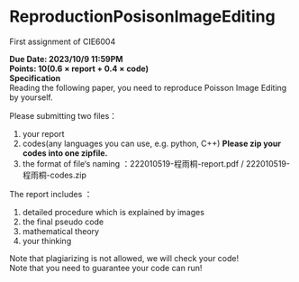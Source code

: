 # ReproductionPosisonImageEditing
First assignment of CIE6004

**Due Date: 2023/10/9 11:59PM**  
**Points: 10(0.6 $\times$ report + 0.4 $\times$ code)**  
**Specification**  
Reading the following paper, you need to reproduce Poisson Image Editing by yourself.  

Please submitting two files：
1. your report
2. codes(any languages you can use, e.g. python, C++) **Please zip your codes into one zipfile.**
3. the format of file‘s naming ：222010519-程雨桐-report.pdf / 222010519-程雨桐-codes.zip  
  
The report includes ：
1. detailed procedure which is explained by images
2. the final pseudo code
3. mathematical theory
4. your thinking

Note that plagiarizing is not allowed, we will check your code!  
Note that you need to guarantee your code can run!
